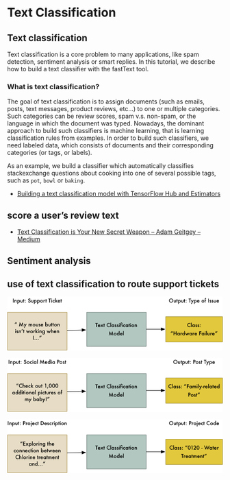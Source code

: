 # Text Classification

## Text classification

Text classification is a core problem to many applications, like spam detection, sentiment analysis or smart replies. In this tutorial, we describe how to build a text classifier with the fastText tool.

### What is text classification?

The goal of text classification is to assign documents \(such as emails, posts, text messages, product reviews, etc...\) to one or multiple categories. Such categories can be review scores, spam v.s. non-spam, or the language in which the document was typed. Nowadays, the dominant approach to build such classifiers is machine learning, that is learning classification rules from examples. In order to build such classifiers, we need labeled data, which consists of documents and their corresponding categories \(or tags, or labels\).

As an example, we build a classifier which automatically classifies stackexchange questions about cooking into one of several possible tags, such as `pot`, `bowl` or `baking`.







* [Building a text classification model with TensorFlow Hub and Estimators](https://medium.com/tensorflow/building-a-text-classification-model-with-tensorflow-hub-and-estimators-3169e7aa568)

##  score a user’s review text

* [Text Classification is Your New Secret Weapon – Adam Geitgey – Medium](https://medium.com/@ageitgey/text-classification-is-your-new-secret-weapon-7ca4fad15788)

##  Sentiment analysis

##  use of text classification to route support tickets

![](../../.gitbook/assets/image%20%2826%29.png)





![](../../.gitbook/assets/image%20%2836%29.png)



![](../../.gitbook/assets/image%20%2822%29.png)

